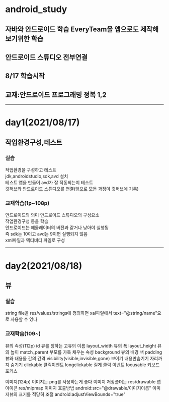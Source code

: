 
# android_study  
## 자바와 안드로이드 학습 EveryTeam을 앱으로도 제작해보기위한 학습  
## 안드로이드 스튜디오 전부연결  
## 8/17 학습시작  
## 교재:안드로이드 프로그래밍 정복 1,2  
<hr>  

# day1(2021/08/17)  
## 작업환경구성,테스트  
### 실습
작업환경을 구성하고 테스트  
jdk,androidstudio,sdk,avd 설치  
테스트 앱을 만들어 avd가 잘 작동되는지 테스트  
깃허브와 안드로이드 스튜디오를 연결(앞으로 모든 과정이 깃허브에 기록)  
### 교재학습(1p~108p)
안드로이드의 의미 안드로이드 스튜디오의 구성요소  
작업환경구성 등을 학습  
안드로이드는 에물레이터의 버전과 같거나 낮아야 실행됨  
즉 sdk는 10이고 avd는 9이면 실행되지 않음  
xml파일과 엑티비티 파일로 구성  

<hr>

# day2(2021/08/18)
## 뷰
### 실습
string file을 res/values/strings에 정의하면
xal파일에서 text="@string/name"으로 사용할 수 있다

### 교재학습(109~)
뷰의 속성(112p)
id 뷰를 칭하는 고유의 이름
layout_width 뷰의 폭
layout_height 뷰의 높이
match_parent 부모를 가득 채우는 속성
background 뷰의 배경 색
padding 뷰와 내용물 간의 간격
visibility(visible,invisible,gone) 보이기 내용만숨기기 자리까지 숨기기
clickable 클릭이벤트
longclickable 길게 클릭 이벤트
focusable 키보드 포커스

이미지(124p)
이미지는 png를 사용하는게 좋다
이미지 저장폴더는 res/drawable
앱 아이콘 res/mipmap
이미지 호출방법 android:src="@drawable/이미지이름"
이미지뷰의 크기를 적당히 조절 android:adjustViewBounds="true"




